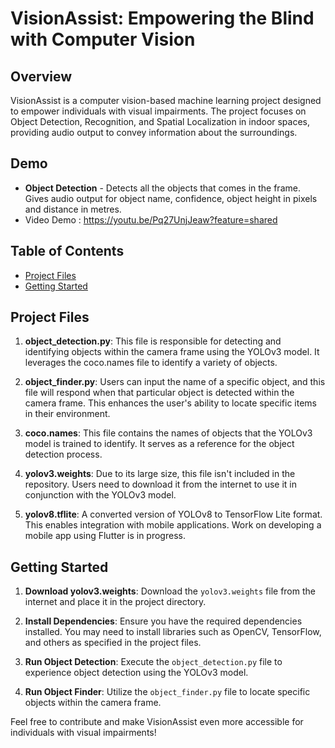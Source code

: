# VisionAssist: Empowering the Blind with Computer Vision

## Overview

VisionAssist is a computer vision-based machine learning project designed to empower individuals with visual impairments. The project focuses on Object Detection, Recognition, and Spatial Localization in indoor spaces, providing audio output to convey information about the surroundings.

## Demo

- **Object Detection** - Detects all the objects that comes in the frame. Gives audio output for object name, confidence, object height in pixels and distance in metres.
- Video Demo : https://youtu.be/Pq27UnjJeaw?feature=shared


## Table of Contents

- [Project Files](#project-files)
- [Getting Started](#getting-started)

## Project Files

1. **object_detection.py**: This file is responsible for detecting and identifying objects within the camera frame using the YOLOv3 model. It leverages the coco.names file to identify a variety of objects.

2. **object_finder.py**: Users can input the name of a specific object, and this file will respond when that particular object is detected within the camera frame. This enhances the user's ability to locate specific items in their environment.

3. **coco.names**: This file contains the names of objects that the YOLOv3 model is trained to identify. It serves as a reference for the object detection process.

4. **yolov3.weights**: Due to its large size, this file isn't included in the repository. Users need to download it from the internet to use it in conjunction with the YOLOv3 model.

5. **yolov8.tflite**: A converted version of YOLOv8 to TensorFlow Lite format. This enables integration with mobile applications. Work on developing a mobile app using Flutter is in progress.

## Getting Started

1. **Download yolov3.weights**: Download the `yolov3.weights` file from the internet and place it in the project directory.

2. **Install Dependencies**: Ensure you have the required dependencies installed. You may need to install libraries such as OpenCV, TensorFlow, and others as specified in the project files.

3. **Run Object Detection**: Execute the `object_detection.py` file to experience object detection using the YOLOv3 model.

4. **Run Object Finder**: Utilize the `object_finder.py` file to locate specific objects within the camera frame.

Feel free to contribute and make VisionAssist even more accessible for individuals with visual impairments!
